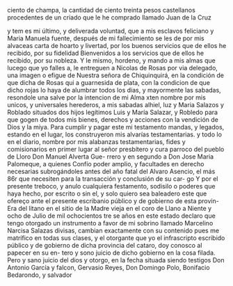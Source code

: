 ciento de champa, la cantidad de ciento treinta pesos castellanos procedentes de un criado que le he comprado llamado Juan de la Cruz

y tem es mi último, y
deliverada voluntad, que a mis esclavos
feliciano y Maria Manuela fuente,
después de mi fallecimiento
se les de por mis alvaceas carta de hoarto y
livertad, por los
buenos servicios que de ellos he recibido,
por su fidelidad
Bienvenidos a los servicios que de ellos he recibido, por su nobleza. Y le mismo, hordeno, y mando a mis almas que lucego que yo falles a, le entreguen a Nicolas de Rosas por via delegado, una imagen o efigue de Nuestra señora de Chiquinquirá, en la condición de que dicha de Rosas
qui a guarnesida de plata,
con la condicion de que dicho rojas
lo haya de alumbrar todos los dias,
y mayormente las sabadas,
resondole una salve por la intencion de mi Alma
xten nombre por mis unicos,
y universales herederos,
a mis sabadas alhiel, luz y Maria Salazos y Roblado
situados dos hijos legítimos Luis y María Salazar, y Robledo para que gogen de todos mis bienes, derechos y acciones con la vendición de Dios y la miya. Para cumplir y pagar este mi testamento mandas, y legados, estando en el lugar, los construyeron mis alvarías testamentarias.
y todo lo en el diario, nombre por mis alabanzas testamentarias, fides y comisionarios en primer lugar al señor presbítero y cura parroco del pueblo de Lloro Don Manuel Alverta Gue- rrero y en segundo a Don Jose Maria Palomeque, a quienes
Confío poder amplio, y facultades en derecho necesarias
subrogándoles antes del año fatal del Alvaro Asencio, el más
86r que necesiten para la transacción y conclusión de su car-
go
Y por el presente treboco, y anulo cualquiera festamento, sodisilo o poderes que haya hecho, por escrito o sin el, y solo quiero sea baleadero este que ofereço ante el presente escribanio público y de gobierno de esta provin-
Era del litano en el sitio de la Madre vieja en el coro de Llano a Niente y ocho de Julio de mil ochocientos tre se años en este estado declaro que tengo otorgado un instrumento a favor de mi sobrino llamado Marcelino
Narcisa Salazas
divisas, cambian exactamente con su contenido pues me matrífico en todas sus clases, y el otorgante que yo el infrascripto escribido público y de gobierno de dicha provincia del cataro, doy conosco al papecer en su en- tero y sono juicio de dicho gobierno en la cosa filada.
Pero y sano juicio del dios y otorgo, en la fecha situada siendo testigos Don Antonio García y falcon, Gervasio Reyes, Don Domingo Polo, Bonifacio Bedarondo, y salvador